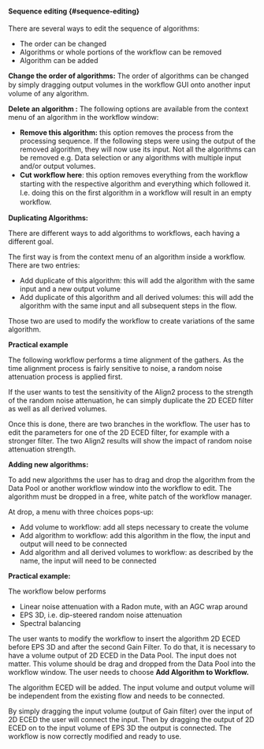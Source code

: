 #### Sequence editing {#sequence-editing}

There are several ways to edit the sequence of algorithms:

*   The order can be changed
*   Algorithms or whole portions of the workflow can be removed
*   Algorithm can be added

**Change the order of algorithms:** The order of algorithms can be changed by simply dragging output volumes in the workﬂow GUI onto another input volume of any algorithm.

**Delete an algorithm :** The following options are available from the context menu of an algorithm in the workflow window:

*   **Remove this algorithm:** this option removes the process from the processing sequence. If the following steps were using the output of the removed algorithm, they will now use its input. Not all the algorithms can be removed e.g. Data selection or any algorithms with multiple input and/or output volumes.
*   **Cut workﬂow here**: this option removes everything from the workﬂow starting with the respective algorithm and everything which followed it. I.e. doing this on the ﬁrst algorithm in a workﬂow will result in an empty workﬂow.

**Duplicating Algorithms:**

There are different ways to add algorithms to workflows, each having a different goal.

The first way is from the context menu of an algorithm inside a workflow. There are two entries:

*   Add duplicate of this algorithm: this will add the algorithm with the same input and a new output volume
*   Add duplicate of this algorithm and all derived volumes: this will add the algorithm with the same input and all subsequent steps in the flow.

Those two are used to modify the workflow to create variations of the same algorithm.

**Practical example**

The following workflow performs a time alignment of the gathers. As the time alignment process is fairly sensitive to noise, a random noise attenuation process is applied first.

If the user wants to test the sensitivity of the Align2 process to the strength of the random noise attenuation, he can simply duplicate the 2D ECED filter as well as all derived volumes.

Once this is done, there are two branches in the workflow. The user has to edit the parameters for one of the 2D ECED filter, for example with a stronger filter. The two Align2 results will show the impact of random noise attenuation strength.

**Adding new algorithms:**

To add new algorithms the user has to drag and drop the algorithm from the Data Pool or another workflow window into the workflow to edit. The algorithm must be dropped in a free, white patch of the workflow manager.

At drop, a menu with three choices pops-up:

*   Add volume to workflow: add all steps necessary to create the volume
*   Add algorithm to workflow: add this algorithm in the flow, the input and output will need to be connected
*   Add algorithm and all derived volumes to workflow: as described by the name, the input will need to be connected

**Practical example:**

The workflow below performs

*   Linear noise attenuation with a Radon mute, with an AGC wrap around
*   EPS 3D, i.e. dip-steered random noise attenuation
*   Spectral balancing

The user wants to modify the workflow to insert the algorithm 2D ECED before EPS 3D and after the second Gain Filter. To do that, it is necessary to have a volume output of 2D ECED in the Data Pool. The input does not matter. This volume should be drag and dropped from the Data Pool into the workflow window. The user needs to choose **Add Algorithm to Workflow.**

The algorithm ECED will be added. The input volume and output volume will be independent from the existing flow and needs to be connected.

By simply dragging the input volume (output of Gain filter) over the input of 2D ECED the user will connect the input. Then by dragging the output of 2D ECED on to the input volume of EPS 3D the output is connected. The workflow is now correctly modified and ready to use.